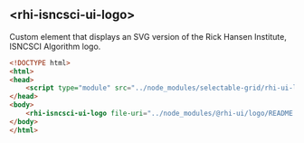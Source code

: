 ## &lt;rhi-isncsci-ui-logo&gt;

Custom element that displays an SVG version of the Rick Hansen Institute, ISNCSCI Algorithm logo.



```html
<!DOCTYPE html>
<html>
<head>
    <script type="module" src="../node_modules/selectable-grid/rhi-ui-logo.js"></script>
</head>
<body>
    <rhi-isncsci-ui-logo file-uri="../node_modules/@rhi-ui/logo/README.md"></rhi-isncsci-ui-logo>
</body>
</html>
```